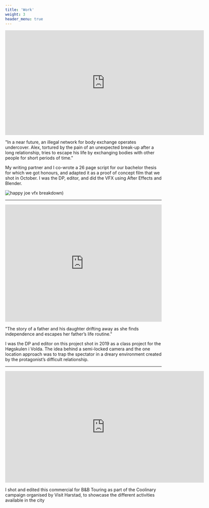 ```yaml
---
title: 'Work'
weight: 3
header_menu: true
---
```

<div class="video-iframe">
  <iframe src="https://player.vimeo.com/video/471426080?title=0&byline=0&portrait=0" width="640" height="338" frameborder="0" allow="autoplay; fullscreen" allowfullscreen></iframe>
</div>

"In a near future, an illegal network for body exchange operates undercover.
Alex, tortured by the pain of an unexpected break-up after a long relationship, tries to escape his life by exchanging bodies with other people for short periods of time."

My writing partner and I co-wrote a 26 page script for our bachelor thesis for which we got honours, and adapted it as a proof of concept film that we shot in October. I was the DP, editor, and did the VFX using After Effects and Blender.

![happy joe vfx breakdown)](../images/vfx.gif)

---
  <div style="padding:75% 0 0 0;position:relative;"><iframe src="https://player.vimeo.com/video/483205268?title=0&byline=0&portrait=0" style="position:absolute;top:0;left:0;width:100%;height:100%;" frameborder="0" allow="autoplay; fullscreen" allowfullscreen></iframe></div><script src="https://player.vimeo.com/api/player.js"></script>

"The story of a father and his daughter drifting away as she finds independence and escapes her father’s life routine."

I was the DP and editor on this project shot in 2019 as a class project for the Høgskulen i Volda. The idea behind a semi-locked camera and the one location approach was to trap the spectator in a dreary environment created by the protagonist’s difficult relationship.

---
<div class="video-iframe">
  <iframe src="https://player.vimeo.com/video/483062301?title=0&byline=0&portrait=0" width="640" height="360" frameborder="0" allow="autoplay; fullscreen" allowfullscreen></iframe>
</div>

I shot and edited this commercial for B&B Touring as part of the Coolinary campaign organised by Visit Harstad, to showcase the different activities available in the city
